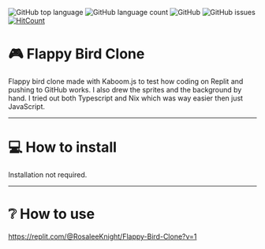 ![GitHub top language](https://img.shields.io/github/languages/top/RosaleeKnight/flappy-bird-clone)
![GitHub language count](https://img.shields.io/github/languages/count/RosaleeKnight/flappy-bird-clone)
![GitHub](https://img.shields.io/github/license/RosaleeKnight/flappy-bird-clone)
![GitHub issues](https://img.shields.io/github/issues/RosaleeKnight/flappy-bird-clone)
[![HitCount](https://hits.dwyl.com/RosaleeKnight/flappy-bird-clone.svg?style=flat)](http://hits.dwyl.com/RosaleeKnight/flappy-bird-clone)

# 🎮 Flappy Bird Clone
Flappy bird clone made with Kaboom.js to test how coding on Replit and pushing to GitHub works. I also drew the sprites and the background by hand. I tried out both
Typescript and Nix which was way easier then just JavaScript.

-----
# 💻 How to install 
Installation not required.

-----
# ❔ How to use
https://replit.com/@RosaleeKnight/Flappy-Bird-Clone?v=1
